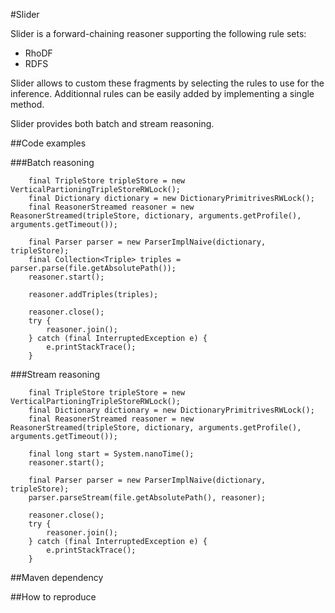 #Slider

Slider is a forward-chaining reasoner supporting the following rule sets:

 - RhoDF
 - RDFS

Slider allows to custom these fragments by selecting the rules to use for the inference.
Additionnal rules can be easily added by implementing a single method.

Slider provides both batch and stream reasoning.

##Code examples

###Batch reasoning

        final TripleStore tripleStore = new VerticalPartioningTripleStoreRWLock();
        final Dictionary dictionary = new DictionaryPrimitrivesRWLock();
        final ReasonerStreamed reasoner = new ReasonerStreamed(tripleStore, dictionary, arguments.getProfile(), arguments.getTimeout());

        final Parser parser = new ParserImplNaive(dictionary, tripleStore);
        final Collection<Triple> triples = parser.parse(file.getAbsolutePath());
        reasoner.start();

        reasoner.addTriples(triples);

        reasoner.close();
        try {
            reasoner.join();
        } catch (final InterruptedException e) {
            e.printStackTrace();
        }

###Stream reasoning

		final TripleStore tripleStore = new VerticalPartioningTripleStoreRWLock();
        final Dictionary dictionary = new DictionaryPrimitrivesRWLock();
        final ReasonerStreamed reasoner = new ReasonerStreamed(tripleStore, dictionary, arguments.getProfile(), arguments.getTimeout());

        final long start = System.nanoTime();
        reasoner.start();

        final Parser parser = new ParserImplNaive(dictionary, tripleStore);
        parser.parseStream(file.getAbsolutePath(), reasoner);

        reasoner.close();
        try {
            reasoner.join();
        } catch (final InterruptedException e) {
            e.printStackTrace();
        }

##Maven dependency

##How to reproduce